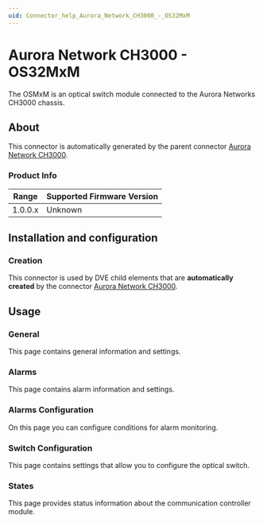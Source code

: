 ```yaml
---
uid: Connector_help_Aurora_Network_CH3000_-_OS32MxM
---
```


# Aurora Network CH3000 - OS32MxM

The OSMxM is an optical switch module connected to the Aurora Networks CH3000 chassis.

## About

This connector is automatically generated by the parent connector [Aurora Network CH3000](xref:Connector_help_Aurora_Network_CH3000).

### Product Info

| Range | Supported Firmware Version |
|------------------|-----------------------------|
| 1.0.0.x          | Unknown                     |

## Installation and configuration

### Creation

This connector is used by DVE child elements that are **automatically created** by the connector [Aurora Network CH3000](xref:Connector_help_Aurora_Network_CH3000).

## Usage

### General

This page contains general information and settings.

### Alarms

This page contains alarm information and settings.

### Alarms Configuration

On this page you can configure conditions for alarm monitoring.

### Switch Configuration

This page contains settings that allow you to configure the optical switch.

### States

This page provides status information about the communication controller module.
